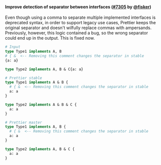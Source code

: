 #### Improve detection of separator between interfaces ([#7305](https://github.com/prettier/prettier/pull/7305) by [@fisker](https://github.com/fisker))

Even though using a comma to separate multiple implemented interfaces is deprecated syntax, in order to support legacy use cases, Prettier keeps the original separator and doesn't wilfully replace commas with ampersands. Previously, however, this logic contained a bug, so the wrong separator could end up in the output. This is fixed now.

<!-- prettier-ignore -->
```graphql
# Input
type Type1 implements A, B
# { &  <-- Removing this comment changes the separator in stable
{a: a}

type Type2 implements A, B & C{a: a}

# Prettier stable
type Type1 implements A & B {
  # { &  <-- Removing this comment changes the separator in stable
  a: a
}

type Type2 implements A & B & C {
  a: a
}

# Prettier master
type Type1 implements A, B {
  # { &  <-- Removing this comment changes the separator in stable
  a: a
}

type Type2 implements A, B & C {
  a: a
}
```
